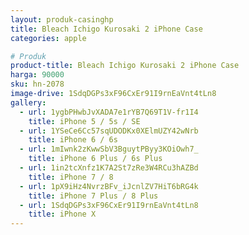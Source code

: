 ```yaml
---
layout: produk-casinghp
title: Bleach Ichigo Kurosaki 2 iPhone Case
categories: apple

# Produk
product-title: Bleach Ichigo Kurosaki 2 iPhone Case
harga: 90000
sku: hn-2078
image-drive: 1SdqDGPs3xF96CxEr91I9rnEaVnt4tLn8
gallery:
  - url: 1ygbPHwbJvXADA7e1rYB7Q69T1V-fr1I4
    title: iPhone 5 / 5s / SE
  - url: 1YSeCe6Cc57sqUDODKx0XElmUZY42wNrb
    title: iPhone 6 / 6s
  - url: 1mIwnk2zKwwSbV3BguytPByy3KOiOwh7_
    title: iPhone 6 Plus / 6s Plus
  - url: 1in2tcXnfz1K7A2St7zRe3W4RCu3hAZBd
    title: iPhone 7 / 8
  - url: 1pX9iHz4NvrzBFv_iJcnlZV7HiT6bRG4k
    title: iPhone 7 Plus / 8 Plus
  - url: 1SdqDGPs3xF96CxEr91I9rnEaVnt4tLn8
    title: iPhone X
---
```

